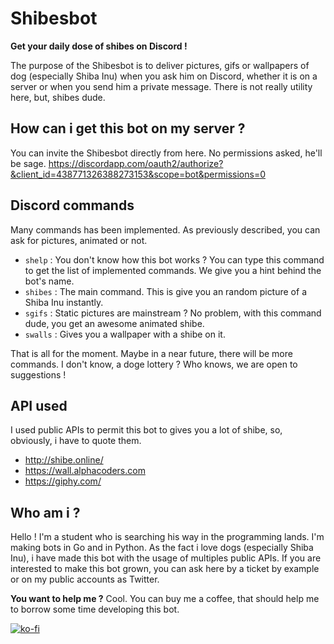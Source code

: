 # Shibesbot
**Get your daily dose of shibes on Discord !**

The purpose of the Shibesbot is to deliver pictures, gifs or wallpapers of dog (especially Shiba Inu) when you ask him on Discord, whether it is on a server or when you send him a private message. There is not really utility here, but, shibes dude.

## How can i get this bot on my server ?
You can invite the Shibesbot directly from here. No permissions asked, he'll be sage.
https://discordapp.com/oauth2/authorize?&client_id=438771326388273153&scope=bot&permissions=0

## Discord commands
Many commands has been implemented. As previously described, you can ask for pictures, animated or not.

- `shelp` : You don't know how this bot works ? You can type this command to get the list of implemented commands. We give you a hint behind the bot's name.
- `shibes` : The main command. This is give you an random picture of a Shiba Inu instantly. 
- `sgifs` : Static pictures are mainstream ? No problem, with this command dude, you get an awesome animated shibe.
- `swalls` : Gives you a wallpaper with a shibe on it.


That is all for the moment. Maybe in a near future, there will be more commands. I don't know, a doge lottery ? Who knows, we are open to suggestions !

## API used
I used public APIs to permit this bot to gives you a lot of shibe, so, obviously, i have to quote them.

- http://shibe.online/
- https://wall.alphacoders.com
- https://giphy.com/

## Who am i ?
Hello !
I'm a student who is searching his way in the programming lands. I'm making bots in Go and in Python. As the fact i love dogs (especially Shiba Inu), i have made this bot with the usage of multiples public APIs. If you are interested to make this bot grown, you can ask here by a ticket by example or on my public accounts as Twitter.

**You want to help me ?** Cool.
You can buy me a coffee, that should help me to borrow some time developing this bot.

[![ko-fi](https://www.ko-fi.com/img/donate_sm.png)](https://ko-fi.com/S6S7E6G7)
